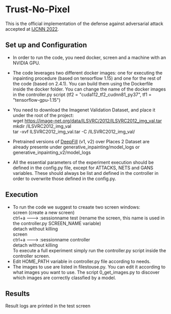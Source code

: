 # Trust-No-Pixel

This is the official implementation of the defense against adversarial attack accepted at [IJCNN 2022](https://ieeexplore.ieee.org/document/9892818).


## Set up and Configuration 
* In order to run the code, you need docker, screen and a machine with an NVIDIA GPU.

* The code leverages two different docker images: one for executing the inpainting procedure (based on tensorflow 1.15) and one for the rest of the code (based on 2.4.1). You can build them using the Dockerfile inside the docker folder. 
You can change the name of the docker images in the controller.py script (tf2 = "cuda112_tf2_cudnn81_py37", tf1 = "tensorflow-gpu-1.15")

* You need to download the Imagenet Validation Dataset, and place it under the root of the project: <br />
wget https://image-net.org/data/ILSVRC/2012/ILSVRC2012_img_val.tar <br />
mkdir /ILSVRC2012_img_val <br />
tar -xvf ILSVRC2012_img_val.tar -C <project root>/ILSVRC2012_img_val/ <br />

* Pretrained versions of [DeepFill](https://github.com/JiahuiYu/generative_inpainting) (v1, v2) over Places 2 Dataset are already presente under generative_inpainting/model_logs or generative_inpainting_v2/model_logs

* All the essential parameters of the experiment execution should be defined in the config.py file, except for ATTACKS, NETS and GANS variables. These should always be list and defined in the controller in order to overwrite those defined in the config.py.

## Execution

* To run the code we suggest to creaate two screen windows: <br />
screen (create a new screen) <br />
ctrl+a ---> :sessionname test (rename the screen, this name is used in the controller.py SCREEN_NAME variable) <br />
detach without killing <br />
screen <br />
ctrl+a ---> :sessionname controller <br />
detach without killing <br />
To execute a full experiment simply run the controller.py script inside the controller screen.
* Edit HOME_PATH variable in controller.py file according to needs.
* The images to use are listed in filestouse.py. You can edit it according to what images you want to use. The script 0_get_images.py to discover which images are correctly classfied by a model.

## Results

Result logs are printed in the test screen